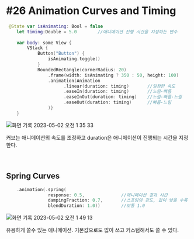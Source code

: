 # **#26 Animation Curves and Timing**

```swift
 @State var isAnimating: Bool = false
    let timing:Double = 5.0        //애니메이션 진행 시간을 지정하는 변수
    
    var body: some View {
        VStack {
            Button("Button") {
                isAnimating.toggle()
            }
            RoundedRectangle(cornerRadius: 20)
                .frame(width: isAnimating ? 350 : 50, height: 100)
                .animation(Animation
                      .linear(duration: timing)       //일정한 속도
                      .easeIn(duration: timing)       //느림-빠름
                      .easeInOut(duration: timing)    //느림-빠름-느림
                      .easeOut(duration: timing)      //빠름-느림
                )}
    }
```
![화면 기록 2023-05-02 오전 1 35 33](https://user-images.githubusercontent.com/87987002/235489079-3c6d7e73-1158-49f9-92e9-a1632eb36c4c.gif)

커브는 애니메이션의 속도를 조정하고 duration은 애니메이션이 진행되는 시간을 지정한다.
<br>
<br>
<br>

## Spring Curves
```swift
    .animation(.spring(
                response: 0.5,              //애니메이션 경과 시간
                dampingFraction: 0.7,       //스프링의 강도, 값이 낮을 수록 강도가 높아짐.
                blendDuration: 1.0))        //보통 1.0 
```

![화면 기록 2023-05-02 오전 1 49 13](https://user-images.githubusercontent.com/87987002/235491276-497f9105-bdb1-4552-b83c-fb55a62b3822.gif)

유용하게 쓸수 있는 애니메이션. 기본값으로도 많이 쓰고 커스텀해서도 쓸 수 있다. 

